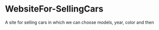 # WebsiteFor-SellingCars
А site for selling cars in which we can choose models, year, color and then
